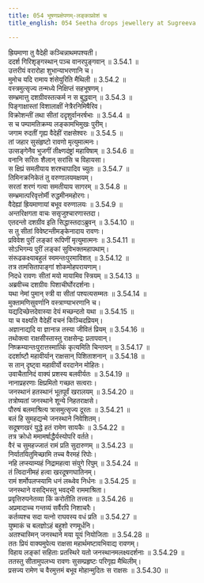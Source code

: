 ```yaml
---
title: 054 भूषणप्रक्षेपणम्-लङ्काप्रवेशं च
title_english: 054 Seetha drops jewellery at Sugreeva

---
```

<div class="audioEmbed"  caption="श्रीराम-हरिसीताराममूर्ति-घनपाठिभ्यां वचनम्" src="https://archive.org/download/Ramayana-recitation-Sriram-harisItArAmamUrti-Ghanapaati-v2/Kanda_3/Kanda_3_ARK-054-Bhushana_Prekshepanam_Lankaa_Praveshanam_Cha.mp3"></div>

ह्रियमाणा तु वैदेही कञ्चिन्नाथमपश्यती।  
ददर्श गिरिशृङ्गस्थान् पञ्च वानरपुङ्गवान् ॥ 3.54.1 ॥   
उत्तरीयं वरारोहा शुभान्याभरणानि च।  
मुमोच यदि रामाय शंसेयुरिति मैथिली ॥ 3.54.2 ॥   
वस्त्रमुत्सृज्य तन्मध्ये निक्षिप्तं सहभूषणम्।  
सम्भ्रमात्तु दशग्रीवस्तत्कर्म न स बुद्धवान् ॥ 3.54.3 ॥   
पिङ्गाक्षास्तां विशालाक्षीं नेत्रैरनिमिषैरिव।  
विक्रोशन्तीं तथा सीतां ददृशुर्वानरर्षभाः ॥ 3.54.4 ॥   
स च पम्पामतिक्रम्य लङ्कामभिमुखः पुरीम्।  
जगाम रुदतीं गृह्य वैदेहीं राक्षसेश्वरः ॥ 3.54.5 ॥   
तां जहार सुसंहृष्टो रावणो मृत्युमात्मनः।  
उत्सङ्गेनैव भुजगीं तीक्ष्णदंष्ट्रां महाविषाम् ॥ 3.54.6 ॥   
वनानि सरितः शैलान् सरांसि च विहायसा।  
स क्षिप्रं समतीयाय शरश्चापादिव च्युतः ॥ 3.54.7 ॥   
तिमिनक्रनिकेतं तु वरुणालयमक्षयम्।  
सरतां शरणं गत्वा समतीयाय सागरम् ॥ 3.54.8 ॥   
सम्भ्रमात्परिवृत्तोर्मी रुद्धमीनमहोरगः।  
वैदेह्यां ह्रियमाणायां बभूव वरुणालयः ॥ 3.54.9 ॥   
अन्तरिक्षगता वाचः ससृजुश्चारणास्तदा।  
एतदन्तो दशग्रीव इति सिद्धास्तदाऽब्रुवन् ॥ 3.54.10 ॥   
स तु सीतां विवेष्टन्तीमङ्केनादाय रावणः।  
प्रविवेश पुरीं लङ्कां रूपिणीं मृत्युमात्मनः ॥ 3.54.11 ॥   
सोऽभिगम्य पुरीं लङ्कां सुविभक्तमहापथाम्।  
संरूढकक्ष्याबहुलं स्वमन्तःपुरमाविशत् ॥ 3.54.12 ॥   
तत्र तामसितापाङ्गां शोकमोहपरायणाम्।  
निदधे रावणः सीतां मयो मायामिव स्त्रियम् ॥ 3.54.13 ॥   
अब्रवीच्च दशग्रीवः पिशाचीर्घोरदर्शनाः।  
यथा नेमां पुमान् स्त्री वा सीतां पश्यत्यसम्मतः ॥ 3.54.14 ॥   
मुक्तामणिसुवर्णानि वस्त्राण्याभरणानि च।  
यद्यदिच्छेत्तदेवास्या देयं मच्छन्दतो यथा ॥ 3.54.15 ॥   
या च वक्ष्यति वैदेहीं वचनं किञ्चिदप्रियम्।  
अज्ञानाद्यदि वा ज्ञानान्न तस्या जीवितं प्रियम् ॥ 3.54.16 ॥   
तथोक्त्वा राक्षसीस्तास्तु राक्षसेन्द्रः प्रतापवान्।  
निष्क्रम्यान्तःपुरात्तस्मात्किं कृत्यमिति चिन्तयन् ॥ 3.54.17 ॥   
ददर्शाष्टौ महावीर्यान् राक्षसान् पिशिताशनान् ॥ 3.54.18 ॥   
स तान् दृष्ट्वा महावीर्यो वरदानेन मोहितः।  
उवाचैतानिदं वाक्यं प्रशस्य बलवीर्यतः ॥ 3.54.19 ॥   
नानाप्रहरणाः क्षिप्रमितो गच्छत सत्वराः।  
जनस्थानं हतस्थानं भूतपूर्वं खरालयम् ॥ 3.54.20 ॥   
तत्रोष्यतां जनस्थाने शून्ये निहतराक्षसे।  
पौरुषं बलमाश्रित्य त्रासमुत्सृज्य दूरतः ॥ 3.54.21 ॥   
बलं हि सुमहद्यन्मे जनस्थाने निवेशितम्।  
सदूषणखरं युद्धे हतं रामेण सायकैः ॥ 3.54.22 ॥   
तत्र क्रोधो ममामर्षाद्धैर्यस्योपरि वर्तते।  
वैरं च सुमहज्जातं रामं प्रति सुदारुणम् ॥ 3.54.23 ॥   
निर्यातयितुमिच्छामि तच्च वैरमहं रिपोः।  
नहि लप्स्याम्यहं निद्रामहत्वा संयुगे रिपुम् ॥ 3.54.24 ॥   
तं त्विदानीमहं हत्वा खरदूषणघातिनम्।  
रामं शर्मोपलप्स्यामि धनं लब्ध्वेव निर्धनः ॥ 3.54.25 ॥   
जनस्थाने वसद्भिस्तु भवद्भी राममाश्रिता।  
प्रवृत्तिरुपनेतव्या किं करोतीति तत्त्वतः ॥ 3.54.26 ॥   
अप्रमादाच्च गन्तव्यं सर्वैरपि निशाचरैः।  
कर्तव्यश्च सदा यत्नो राघवस्य वधं प्रति ॥ 3.54.27 ॥   
युष्माकं च बलज्ञोऽहं बहुशो रणमूर्धनि।  
अतश्चास्मिन् जनस्थाने मया यूयं नियोजिताः ॥ 3.54.28 ॥   
ततः प्रियं वाक्यमुपेत्य राक्षसा महार्थमष्टावभिवाद्य रावणम्।  
विहाय लङ्कां सहिताः प्रतस्थिरे यतो जनस्थानमलक्ष्यदर्शनाः ॥ 3.54.29 ॥   
ततस्तु सीतामुपलभ्य रावणः सुसम्प्रहृष्टः परिगृह्य मैथिलीम्।  
प्रसज्य रामेण च वैरमुत्तमं बभूव मोहान्मुदितः स राक्षसः ॥ 3.54.30 ॥   